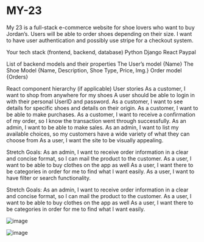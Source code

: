 # MY-23


My 23 is a full-stack e-commerce website for shoe lovers who want to buy Jordan’s. Users will be able to order shoes depending on their size. I want to have user authentication and possibly use stripe for a checkout system.

Your tech stack (frontend, backend, database)
Python
Django
React
Paypal 

List of backend models and their properties
The User’s model {Name}
The Shoe Model {Name, Description, Shoe Type, Price, Img.}
Order model {Orders}

React component hierarchy (if applicable)
User stories
As a customer, I want to shop from anywhere for my shoes
A user should be able to login in with their personal UserID and password.
As a customer, I want to see details for specific shoes and details on their origin.
As a customer, I want to be able to make purchases.
As a customer, I want to receive a confirmation of my order, so I know the transaction went through successfully.
As an admin, I want to be able to make sales.
As an admin, I want to list my available choices, so my customers have a wide variety of what they can choose from
As a user, I want the site to be visually appealing.

Stretch Goals:
As an admin, I want to receive order information in a clear and concise format, so I can mail the product to the customer.
As a user, I want to be able to buy clothes on the app as well
As a user, I want there to be categories in order for me to find what I want easily.
As a user, I want to have filter or search functionality.

Stretch Goals:
As an admin, I want to receive order information in a clear and concise format, so I can mail the product to the customer.
As a user, I want to be able to buy clothes on the app as well
As a user, I want there to be categories in order for me to find what I want easily.

![image](https://user-images.githubusercontent.com/81034105/138507022-ead6119a-2570-45a2-8d77-7d548acbcc2f.png)

![image](https://user-images.githubusercontent.com/81034105/138507039-ec4adbb6-08df-49ac-a96d-f57d46387b21.png)


